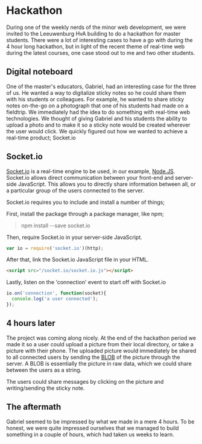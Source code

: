 # Hackathon

During one of the weekly nerds of the minor web development, we were invited to
the Leeuwenburg HvA building to do a hackathon for master students. There were a
lot of interesting cases to have a go with during the 4 hour long hackathon, but
in light of the recent theme of real-time web during the latest courses, one case
stood out to me and two other students.

## Digital noteboard

One of the master's educators, Gabriel, had an interesting case for the three of us. He wanted a way to digitalize sticky notes so he could share them with his students
or colleagues. For example, he wanted to share sticky notes on-the-go on a photograph that one of his students had made on a fieldtrip. We immediately had the idea to
do something with real-time web technologies. We thought of giving Gabriel and his
students the ability to upload a photo and to make it so a sticky note would be
created wherever the user would click. We quickly figured out how we wanted to
achieve a real-time product; Socket.io

## Socket.io

[Socket.io](https://socket.io/) is a real-time engine to be used, in our example,
[Node.JS](https://nodejs.org/en/about/). Socket.io allows direct communication
between your front-end and server-side JavaScript. This allows you to directly share
information between all, or a particular group of the users connected to the server.

Socket.io requires you to include and install a number of things;

First, install the package through a package manager, like npm;
> npm install --save socket.io

Then, require Socket.io in your server-side JavaScript.
``` javascript
var io = require('socket.io')(http);
```

After that, link the Socket.io JavaScript file in your HTML.
``` html
<script src="/socket.io/socket.io.js"></script>
```

Lastly, listen on the 'connection' event to start off with Socket.io
``` javascript
io.on('connection', function(socket){
  console.log('a user connected');
});
```

## 4 hours later

The project was coming along nicely. At the end of the hackathon period we made it
so a user could upload a picture from their local directory, or take a picture with their phone.
The uploaded picture would immediately be shared to all connected users
by sending the [BLOB](https://developer.mozilla.org/en-US/docs/Web/API/Blob) of the picture through the server.
A BLOB is essentially the picture in raw data, which we could share between the users as a string.

The users could share messages by clicking on the picture and writing/sending the
sticky note.

[]()

## The aftermath

Gabriel seemed to be impressed by what we made in a mere 4 hours. To be honest, we were quite impressed ourselves that we managed to build something in a couple of hours, which had taken us weeks to learn.
